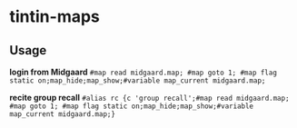 # tintin-maps

## Usage

**login from Midgaard**
`#map read midgaard.map; #map goto 1; #map flag static on;map_hide;map_show;#variable map_current midgaard.map;`

**recite group recall**
`#alias rc {c 'group recall';#map read midgaard.map; #map goto 1; #map flag static on;map_hide;map_show;#variable map_current midgaard.map;}`
